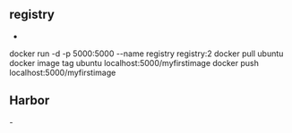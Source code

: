 
## registry
- [](https://docs.docker.com/registry/)

docker run -d -p 5000:5000 --name registry registry:2
docker pull ubuntu
docker image tag ubuntu localhost:5000/myfirstimage
docker push localhost:5000/myfirstimage


## Harbor 

-[](https://goharbor.io/docs/2.1.0/install-config/installation-prereqs/)